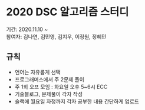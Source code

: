 # 2020 DSC 알고리즘 스터디

기간: 2020.11.10 ~ 
<br>참여자: 김나연, 김민영, 김지우, 이정원, 정혜민

## 규칙
- 언어는 자유롭게 선택
- 프로그래머스에서 주 2문제 풀이
- 주 1회 오프 모임 : 화요일 오후 5~6시 ECC
- 기술블로그, 문제풀이 각자 작성
- 슬랙에 월요일 자정까지 각자 공부한 내용 간단하게 업로드

